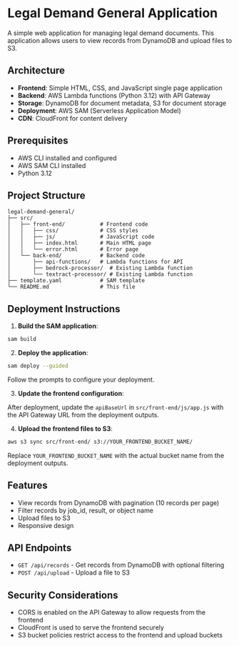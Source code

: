 # Legal Demand General Application

A simple web application for managing legal demand documents. This application allows users to view records from DynamoDB and upload files to S3.

## Architecture

- **Frontend**: Simple HTML, CSS, and JavaScript single page application
- **Backend**: AWS Lambda functions (Python 3.12) with API Gateway
- **Storage**: DynamoDB for document metadata, S3 for document storage
- **Deployment**: AWS SAM (Serverless Application Model)
- **CDN**: CloudFront for content delivery

## Prerequisites

- AWS CLI installed and configured
- AWS SAM CLI installed
- Python 3.12

## Project Structure

```
legal-demand-general/
├── src/
│   ├── front-end/           # Frontend code
│   │   ├── css/             # CSS styles
│   │   ├── js/              # JavaScript code
│   │   ├── index.html       # Main HTML page
│   │   └── error.html       # Error page
│   └── back-end/            # Backend code
│       ├── api-functions/   # Lambda functions for API
│       ├── bedrock-processor/  # Existing Lambda function
│       └── textract-processor/ # Existing Lambda function
├── template.yaml            # SAM template
└── README.md                # This file
```

## Deployment Instructions

1. **Build the SAM application**:

```bash
sam build
```

2. **Deploy the application**:

```bash
sam deploy --guided
```

Follow the prompts to configure your deployment.

3. **Update the frontend configuration**:

After deployment, update the `apiBaseUrl` in `src/front-end/js/app.js` with the API Gateway URL from the deployment outputs.

4. **Upload the frontend files to S3**:

```bash
aws s3 sync src/front-end/ s3://YOUR_FRONTEND_BUCKET_NAME/
```

Replace `YOUR_FRONTEND_BUCKET_NAME` with the actual bucket name from the deployment outputs.

## Features

- View records from DynamoDB with pagination (10 records per page)
- Filter records by job_id, result, or object name
- Upload files to S3
- Responsive design

## API Endpoints

- `GET /api/records` - Get records from DynamoDB with optional filtering
- `POST /api/upload` - Upload a file to S3

## Security Considerations

- CORS is enabled on the API Gateway to allow requests from the frontend
- CloudFront is used to serve the frontend securely
- S3 bucket policies restrict access to the frontend and upload buckets